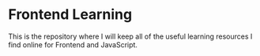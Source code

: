 # Frontend Learning

This is the repository where I will keep all of the useful learning resources I find online for Frontend and JavaScript.

